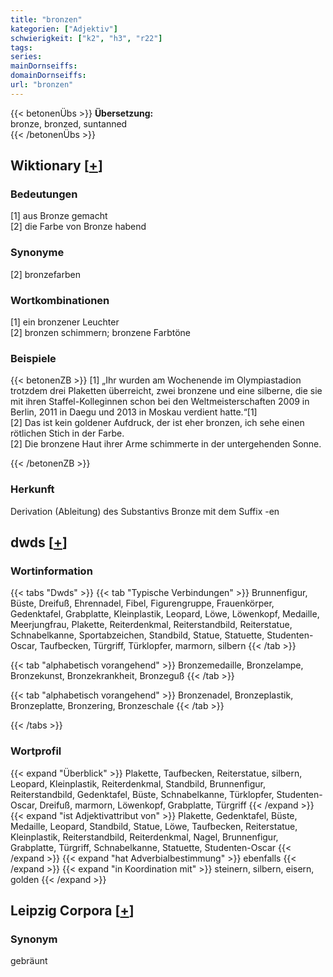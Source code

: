 ```yaml
---
title: "bronzen"
kategorien: ["Adjektiv"]
schwierigkeit: ["k2", "h3", "r22"]
tags:
series:
mainDornseiffs:
domainDornseiffs:
url: "bronzen"
---
```


{{< betonenÜbs >}}
**Übersetzung:**  
bronze, bronzed, suntanned  
{{< /betonenÜbs >}}

## Wiktionary [[+](https://de.wiktionary.org/wiki/bronzen)]

### Bedeutungen
[1] aus Bronze gemacht  
[2] die Farbe von Bronze habend  

### Synonyme
[2] bronzefarben  

### Wortkombinationen
[1] ein bronzener Leuchter  
[2] bronzen schimmern; bronzene Farbtöne  

### Beispiele
{{< betonenZB >}}
[1] „Ihr wurden am Wochenende im Olympiastadion trotzdem drei Plaketten überreicht, zwei bronzene und eine silberne, die sie mit ihren Staffel-Kolleginnen schon bei den Weltmeisterschaften 2009 in Berlin, 2011 in Daegu und 2013 in Moskau verdient hatte.“[1]  
[2] Das ist kein goldener Aufdruck, der ist eher bronzen, ich sehe einen rötlichen Stich in der Farbe.  
[2] Die bronzene Haut ihrer Arme schimmerte in der untergehenden Sonne.  

{{< /betonenZB >}}
### Herkunft
Derivation (Ableitung) des Substantivs Bronze mit dem Suffix -en  



## dwds [[+](https://www.dwds.de/wb/bronzen)]

### Wortinformation
{{< tabs "Dwds" >}}
{{< tab "Typische Verbindungen" >}}
Brunnenfigur, Büste, Dreifuß, Ehrennadel, Fibel, Figurengruppe, Frauenkörper, Gedenktafel, Grabplatte, Kleinplastik, Leopard, Löwe, Löwenkopf, Medaille, Meerjungfrau, Plakette, Reiterdenkmal, Reiterstandbild, Reiterstatue, Schnabelkanne, Sportabzeichen, Standbild, Statue, Statuette, Studenten-Oscar, Taufbecken, Türgriff, Türklopfer, marmorn, silbern
{{< /tab >}}

{{< tab "alphabetisch vorangehend" >}}
Bronzemedaille, Bronzelampe, Bronzekunst, Bronzekrankheit, Bronzeguß
{{< /tab >}}

{{< tab "alphabetisch vorangehend" >}}
Bronzenadel, Bronzeplastik, Bronzeplatte, Bronzering, Bronzeschale
{{< /tab >}}

{{< /tabs >}}

### Wortprofil
{{< expand "Überblick" >}} Plakette, Taufbecken, Reiterstatue, silbern, Leopard, Kleinplastik, Reiterdenkmal, Standbild, Brunnenfigur, Reiterstandbild, Gedenktafel, Büste, Schnabelkanne, Türklopfer, Studenten-Oscar, Dreifuß, marmorn, Löwenkopf, Grabplatte, Türgriff {{< /expand >}}
{{< expand "ist Adjektivattribut von" >}} Plakette, Gedenktafel, Büste, Medaille, Leopard, Standbild, Statue, Löwe, Taufbecken, Reiterstatue, Kleinplastik, Reiterstandbild, Reiterdenkmal, Nagel, Brunnenfigur, Grabplatte, Türgriff, Schnabelkanne, Statuette, Studenten-Oscar {{< /expand >}}
{{< expand "hat Adverbialbestimmung" >}} ebenfalls {{< /expand >}}
{{< expand "in Koordination mit" >}} steinern, silbern, eisern, golden {{< /expand >}}

## Leipzig Corpora [[+](https://corpora.uni-leipzig.de/en/res?word=bronzen&corpusId=deu_newscrawl-public_2018)]


### Synonym
gebräunt

